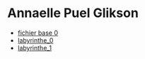 # Annaelle Puel Glikson

* [fichier base 0](./cours_0_base.html)
* [labyrinthe_0](./labyrinthe.html)
* [labyrinthe_1](./labyrinthe_1.html)
